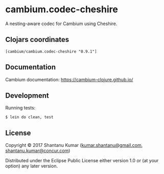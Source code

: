 # cambium.codec-cheshire

A nesting-aware codec for Cambium using Cheshire.


## Clojars coordinates

`[cambium/cambium.codec-cheshire "0.9.1"]`


## Documentation

Cambium documentation: https://cambium-clojure.github.io/


## Development

Running tests:
```shell
$ lein do clean, test
```


## License

Copyright © 2017 Shantanu Kumar (kumar.shantanu@gmail.com, shantanu.kumar@concur.com)

Distributed under the Eclipse Public License either version 1.0 or (at
your option) any later version.
